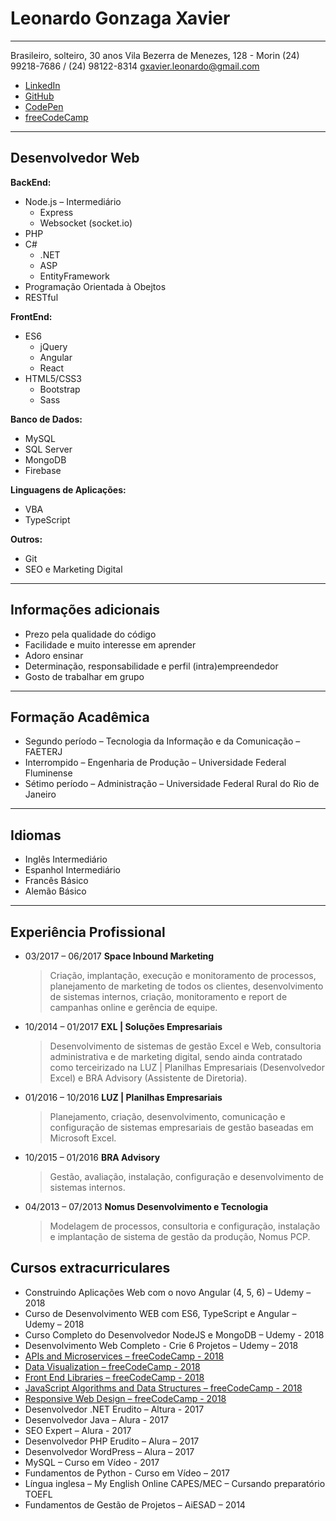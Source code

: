 # Leonardo Gonzaga Xavier

---

Brasileiro, solteiro, 30 anos
Vila Bezerra de Menezes, 128 - Morin
(24) 99218-7686 / (24) 98122-8314
gxavier.leonardo@gmail.com

- [LinkedIn](http://br.linkedin.com/in/leonardogonzagaxavier)
- [GitHub](https://github.com/xavierleonardo)
- [CodePen](https://codepen.io/collection/nmWyWV/)
- [freeCodeCamp](https://www.freecodecamp.org/xavierleonardo)

---

## Desenvolvedor Web

**BackEnd:**

- Node.js – Intermediário
  - Express
  - Websocket (socket.io)
- PHP
- C#
  - .NET
  - ASP
  - EntityFramework
- Programação Orientada à Obejtos
- RESTful

**FrontEnd:**

- ES6
  - jQuery
  - Angular
  - React
- HTML5/CSS3
  - Bootstrap
  - Sass

**Banco de Dados:**

- MySQL
- SQL Server
- MongoDB
- Firebase

**Linguagens de Aplicações:**

- VBA
- TypeScript

**Outros:**

- Git
- SEO e Marketing Digital

---

## Informações adicionais

- Prezo pela qualidade do código
- Facilidade e muito interesse em aprender
- Adoro ensinar
- Determinação, responsabilidade e perfil (intra)empreendedor
- Gosto de trabalhar em grupo

---

## Formação Acadêmica

- Segundo período – Tecnologia da Informação e da Comunicação – FAETERJ
- Interrompido – Engenharia de Produção – Universidade Federal Fluminense
- Sétimo período – Administração – Universidade Federal Rural do Rio de Janeiro

---

## Idiomas

- Inglês Intermediário
- Espanhol Intermediário
- Francês Básico
- Alemão Básico

---

## Experiência Profissional

- 03/2017 – 06/2017 **Space Inbound Marketing**

  > Criação, implantação, execução e monitoramento de processos, planejamento de marketing de todos os clientes, desenvolvimento de sistemas internos, criação, monitoramento e report de campanhas online e gerência de equipe.

- 10/2014 – 01/2017 **EXL | Soluções Empresariais**

  > Desenvolvimento de sistemas de gestão Excel e Web, consultoria administrativa e de marketing digital, sendo ainda contratado como terceirizado na LUZ | Planilhas Empresariais (Desenvolvedor Excel) e BRA Advisory (Assistente de Diretoria).

- 01/2016 – 10/2016 **LUZ | Planilhas Empresariais**

  > Planejamento, criação, desenvolvimento, comunicação e configuração de sistemas empresariais de gestão baseadas em Microsoft Excel.

- 10/2015 – 01/2016 **BRA Advisory**

  > Gestão, avaliação, instalação, configuração e desenvolvimento de sistemas internos.

- 04/2013 – 07/2013 **Nomus Desenvolvimento e Tecnologia**
  > Modelagem de processos, consultoria e configuração, instalação e implantação de sistema de gestão da produção, Nomus PCP.

## Cursos extracurriculares

- Construindo Aplicações Web com o novo Angular (4, 5, 6) – Udemy – 2018
- Curso de Desenvolvimento WEB com ES6, TypeScript e Angular – Udemy – 2018
- Curso Completo do Desenvolvedor NodeJS e MongoDB – Udemy - 2018
- Desenvolvimento Web Completo - Crie 6 Projetos – Udemy – 2018
- [APIs and Microservices – freeCodeCamp - 2018](https://www.freecodecamp.org/certification/xavierleonardo/apis-and-microservices)
- [Data Visualization – freeCodeCamp - 2018](https://www.freecodecamp.org/certification/xavierleonardo/data-visualization)
- [Front End Libraries – freeCodeCamp - 2018](https://www.freecodecamp.org/certification/xavierleonardo/front-end-libraries)
- [JavaScript Algorithms and Data Structures – freeCodeCamp - 2018](https://www.freecodecamp.org/certification/xavierleonardo/javascript-algorithms-and-data-structures)
- [Responsive Web Design – freeCodeCamp - 2018](https://www.freecodecamp.org/certification/xavierleonardo/responsive-web-design)
- Desenvolvedor .NET Erudito – Altura - 2017
- Desenvolvedor Java – Alura - 2017
- SEO Expert – Alura - 2017
- Desenvolvedor PHP Erudito – Alura – 2017
- Desenvolvedor WordPress – Alura – 2017
- MySQL – Curso em Vídeo - 2017
- Fundamentos de Python - Curso em Vídeo – 2017
- Língua inglesa – My English Online CAPES/MEC – Cursando preparatório TOEFL
- Fundamentos de Gestão de Projetos – AiESAD – 2014
